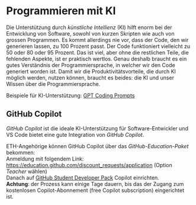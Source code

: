 # Programmieren mit KI

Die Unterstützung durch *künstliche Intellienz* (KI) hilft enorm bei der Entwicklung von Software, sowohl von kurzen Skripten wie auch von grossen Programmen. Es kommt allerdings nie vor, dass der Code, den wir generieren lassen, zu 100 Prozent passt. Der Code funktioniert vielleicht zu 50 oder 80 oder 95 Prozent. Das ist viel, aber ohne die restlichen Teile, die fehlenden Aspekte, ist er praktisch wertlos. Genau deshalb braucht es ein gutes Verständnis der Programmiersprache, in welcher wir den Code generiert worden ist. Damit wir die Produktivitätsvorteile, die durch KI möglich werden, nutzen können, braucht es beides: die KI und unser Wissen über die Programmiersprache.

Beispiele für KI-Unterstützung: [GPT Coding Prompts](https://gptcodingprompts.com/)

## GitHub Copilot

*GitHub Copilot* ist die ideale KI-Unterstützung für Software-Entwickler und VS Code bietet eine gute Integration von *GitHub Copilot*.

ETH-Angehörige können GitHub Copilot über das *GitHub-Education-Paket* bekommen:  
Anmeldung mit folgendem Link: https://education.github.com/discount_requests/application (Option *Teacher* wählen)  
Danach auf [GitHub Student Developer Pack](https://education.github.com/pack) Copilot einrichten.  
**Achtung**: der Prozess kann einige Tage dauern, bis das der Zugang zum kostenlosen Copilot-Abonnement (free Copilot subscription) eingerichtet ist.  